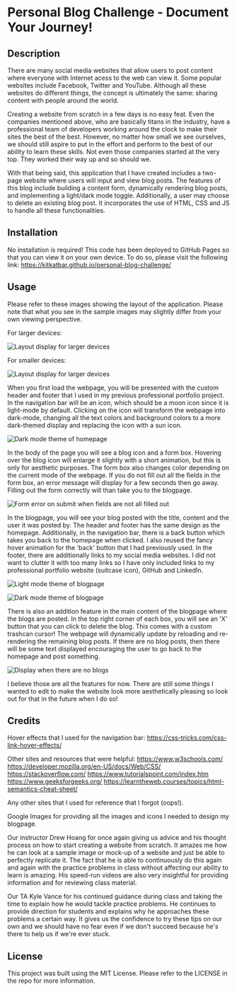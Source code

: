 # Personal Blog Challenge - Document Your Journey!

## Description

There are many social media websites that allow users to post content where everyone with Internet acess to the web can view it.  Some popular websites include Facebook, Twitter and YouTube.  Although all these websites do different things, the concept is ultimately the same: sharing content with people around the world.

Creating a website from scratch in a few days is no easy feat.  Even the companies mentioned above, who are basically titans in the industry, have a professional team of developers working around the clock to make their sites the best of the best.  However, no matter how small we see ourselves, we should still aspire to put in the effort and perform to the best of our ability to learn these skills.  Not even those companies started at the very top.  They worked their way up and so should we.

With that being said, this application that I have created includes a two-page website where users will input and view blog posts. The features of this blog include building a content form, dynamically rendering blog posts, and implementing a light/dark mode toggle.  Additionally, a user may choose to delete an existing blog post.  It incorporates the use of HTML, CSS and JS to handle all these functionalities.

## Installation

No installation is required!  This code has been deployed to GitHub Pages so that you can view it on your own device.  To do so, please visit the following link: https://kitkatbar.github.io/personal-blog-challenge/

## Usage

Please refer to these images showing the layout of the application.  Please note that what you see in the sample images may slightly differ from your own viewing perspective.

For larger devices:

![Layout display for larger devices](https://github.com/KitKatBar/personal-blog-challenge/blob/main/assets/images/homepage-large-size.png?raw=true)

For smaller devices:

![Layout display for larger devices](https://github.com/KitKatBar/personal-blog-challenge/blob/main/assets/images/homepage-small-size.png?raw=true)

When you first load the webpage, you will be presented with the custom header and footer that I used in my previous professional portfolio project.  In the navigation bar will be an icon, which should be a moon icon since it is light-mode by default.  Clicking on the icon will transform the webpage into dark-mode, changing all the text colors and background colors to a more dark-themed display and replacing the icon with a sun icon.

![Dark mode theme of homepage](https://github.com/KitKatBar/personal-blog-challenge/blob/main/assets/images/homepage-dark-mode.png?raw=true)

In the body of the page you will see a blog icon and a form box.  Hovering over the blog icon will enlarge it slightly with a short animation, but this is only for aesthetic purposes.  The form box also changes color depending on the current mode of the webpage.  If you do not fill out all the fields in the form box, an error message will display for a few seconds then go away.  Filling out the form correctly will than take you to the blogpage.

![Form error on submit when fields are not all filled out](https://github.com/KitKatBar/personal-blog-challenge/blob/main/assets/images/homepage-form-error.png?raw=true)

In the blogpage, you will see your blog posted with the title, content and the user it was posted by.  The header and footer has the same design as the homepage.  Additionally, in the navigation bar, there is a back button which takes you back to the homepage when clicked.  I also reused the fancy hover animation for the 'back' button that I had previously used.  In the footer, there are additionally links to my social media websites.  I did not want to clutter it with too many links so I have only included links to my professional portfolio website (suitcase icon), GitHub and LinkedIn.

![Light mode theme of blogpage](https://github.com/KitKatBar/personal-blog-challenge/blob/main/assets/images/blogpage-light-mode.png?raw=true)

![Dark mode theme of blogpage](https://github.com/KitKatBar/personal-blog-challenge/blob/main/assets/images/blogpage-dark-mode.png?raw=true)

There is also an addition feature in the main content of the blogpage where the blogs are posted.  In the top right corner of each box, you will see an 'X' button that you can click to delete the blog.  This comes with a custom trashcan cursor!  The webpage will dynamically update by reloading and re-rendering the remaining blog posts.  If there are no blog posts, then there will be some text displayed encouraging the user to go back to the homepage and post something.

![Display when there are no blogs](https://github.com/KitKatBar/personal-blog-challenge/blob/main/assets/images/blogpage-no-blogs.png?raw=true)

I believe those are all the features for now.  There are still some things I wanted to edit to make the website look more aesthetically pleasing so look out for that in the future when I do so!

## Credits

Hover effects that I used for the navigation bar: https://css-tricks.com/css-link-hover-effects/

Other sites and resources that were helpful:
https://www.w3schools.com/
https://developer.mozilla.org/en-US/docs/Web/CSS/
https://stackoverflow.com/
https://www.tutorialspoint.com/index.htm
https://www.geeksforgeeks.org/
https://learntheweb.courses/topics/html-semantics-cheat-sheet/

Any other sites that I used for reference that I forgot (oops!).

Google Images for providing all the images and icons I needed to design my blogpage.

Our instructor Drew Hoang for once again giving us advice and his thought process on how to start creating a website from scratch.  It amazes me how he can look at a sample image or mock-up of a website and just be able to perfectly replicate it.  The fact that he is able to continuously do this again and again with the practice problems in class without affecting our ability to learn is amazing.  His speed-run videos are also very insightful for providing information and for reviewing class material.

Our TA Kyle Vance for his continued guidance during class and taking the time to explain how he would tackle practice problems.  He continues to provide direction for students and explains why he approaches these problems a certain way.  It gives us the confidence to try these tips on our own and we should have no fear even if we don't succeed because he's there to help us if we're ever stuck.

## License

This project was built using the MIT License.  Please refer to the LICENSE in the repo for more information.